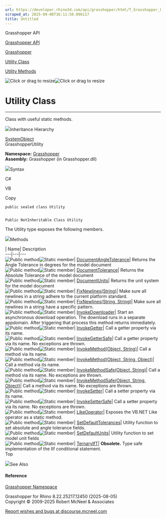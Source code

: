 ```yaml
---
url: https://developer.rhino3d.com/api/grasshopper/html/T_Grasshopper_Utility.htm
scraped_at: 2025-09-08T16:11:50.096117
title: Untitled
---
```


Grasshopper API

[Grasshopper API](../html/723c01da-9986-4db2-8f53-6f3a7494df75.htm
"Grasshopper API")

[Grasshopper](../html/N_Grasshopper.htm "Grasshopper")

[Utility Class](../html/T_Grasshopper_Utility.htm "Utility Class")

[Utility Methods](../html/Methods_T_Grasshopper_Utility.htm "Utility Methods")

![Click or drag to resize](../icons/TocOpen.gif)![Click or drag to
resize](../icons/TocClose.gif)

# Utility Class  
  
---  
  
Class with useful static methods.

![](../icons/SectionExpanded.png)Inheritance Hierarchy

[SystemObject](https://docs.microsoft.com/dotnet/api/system.object)  
GrasshopperUtility  

**Namespace:** [Grasshopper](N_Grasshopper.htm)  
**Assembly:** Grasshopper (in Grasshopper.dll)

![](../icons/SectionExpanded.png)Syntax

C#

VB

Copy

    
    
    public sealed class Utility
    
    
    Public NotInheritable Class Utility

The Utility type exposes the following members.

![](../icons/SectionExpanded.png)Methods

| Name| Description  
---|---|---  
![Public method](../icons/pubmethod.gif)![Static member](../icons/static.gif)|
[DocumentAngleTolerance](M_Grasshopper_Utility_DocumentAngleTolerance.htm)|
Returns the Angle Tolerance in degrees for the model document  
![Public method](../icons/pubmethod.gif)![Static member](../icons/static.gif)|
[DocumentTolerance](M_Grasshopper_Utility_DocumentTolerance.htm)|  Returns the
Absolute Tolerance of the model document  
![Public method](../icons/pubmethod.gif)![Static member](../icons/static.gif)|
[DocumentUnits](M_Grasshopper_Utility_DocumentUnits.htm)|  Returns the unit
system for the model document  
![Public method](../icons/pubmethod.gif)![Static member](../icons/static.gif)|
[FixNewlines(String)](M_Grasshopper_Utility_FixNewlines.htm)|  Make sure all
newlines in a string adhere to the current platform standard.  
![Public method](../icons/pubmethod.gif)![Static member](../icons/static.gif)|
[FixNewlines(String, String)](M_Grasshopper_Utility_FixNewlines_1.htm)|  Make
sure all newlines in a string have a specific pattern.  
![Public method](../icons/pubmethod.gif)![Static member](../icons/static.gif)|
[InvokeDownloader](M_Grasshopper_Utility_InvokeDownloader.htm)|  Start an
asynchronous download operation. The download runs in a separate appdomain.
After triggering that process this method returns immediately.  
![Public method](../icons/pubmethod.gif)![Static member](../icons/static.gif)|
[InvokeGetter](M_Grasshopper_Utility_InvokeGetter.htm)|  Call a getter
property via its name.  
![Public method](../icons/pubmethod.gif)![Static member](../icons/static.gif)|
[InvokeGetterSafe](M_Grasshopper_Utility_InvokeGetterSafe.htm)|  Call a getter
property via its name. No exceptions are thrown.  
![Public method](../icons/pubmethod.gif)![Static member](../icons/static.gif)|
[InvokeMethod(Object, String)](M_Grasshopper_Utility_InvokeMethod.htm)|  Call
a method via its name.  
![Public method](../icons/pubmethod.gif)![Static member](../icons/static.gif)|
[InvokeMethod(Object, String,
Object)](M_Grasshopper_Utility_InvokeMethod_1.htm)|  Call a method via its
name.  
![Public method](../icons/pubmethod.gif)![Static member](../icons/static.gif)|
[InvokeMethodSafe(Object,
String)](M_Grasshopper_Utility_InvokeMethodSafe.htm)|  Call a method via its
name. No exceptions are thrown.  
![Public method](../icons/pubmethod.gif)![Static member](../icons/static.gif)|
[InvokeMethodSafe(Object, String,
Object)](M_Grasshopper_Utility_InvokeMethodSafe_1.htm)|  Call a method via its
name. No exceptions are thrown.  
![Public method](../icons/pubmethod.gif)![Static member](../icons/static.gif)|
[InvokeSetter](M_Grasshopper_Utility_InvokeSetter.htm)|  Call a setter
property via its name.  
![Public method](../icons/pubmethod.gif)![Static member](../icons/static.gif)|
[InvokeSetterSafe](M_Grasshopper_Utility_InvokeSetterSafe.htm)|  Call a setter
property via its name. No exceptions are thrown.  
![Public method](../icons/pubmethod.gif)![Static member](../icons/static.gif)|
[LikeOperator](M_Grasshopper_Utility_LikeOperator.htm)|  Exposes the VB.NET
Like operator as a static method.  
![Public method](../icons/pubmethod.gif)![Static member](../icons/static.gif)|
[SetDefaultTolerances](M_Grasshopper_Utility_SetDefaultTolerances.htm)|
Utility function to set absolute and angle tolerance fields.  
![Public method](../icons/pubmethod.gif)![Static member](../icons/static.gif)|
[SetDefaultUnits](M_Grasshopper_Utility_SetDefaultUnits.htm)|  Utility
function to set model unit fields  
![Public method](../icons/pubmethod.gif)![Static member](../icons/static.gif)|
[TernaryIfT](M_Grasshopper_Utility_TernaryIf__1.htm)|  **Obsolete.** Type safe
implementation of the IIf conditional statement.  
Top

![](../icons/SectionExpanded.png)See Also

#### Reference

[Grasshopper Namespace](N_Grasshopper.htm)

Grasshopper for Rhino 8.22.25217.12450 (2025-08-05)  
Copyright © 2009-2025 Robert McNeel & Associates

[Report wishes and bugs at
discourse.mcneel.com](https://discourse.mcneel.com/c/grasshopper)

